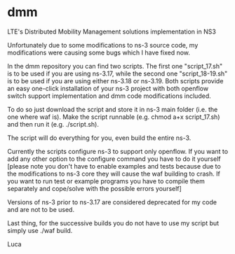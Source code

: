 dmm
===

LTE's Distributed Mobility Management solutions implementation in NS3


Unfortunately due to some modifications to ns-3 source code, my modifications were causing some bugs which I have fixed now.

In the dmm repository you can find two scripts. The first one "script_17.sh" is to be used if you are using ns-3.17, while the second one "script_18-19.sh" is to be used if you are using either ns-3.18 or ns-3.19.
Both scripts provide an easy one-click installation of your ns-3 project with both openflow switch support implementation and dmm code modifications included.

To do so just download the script and store it in ns-3 main folder (i.e. the one where waf is). Make the script runnable (e.g. chmod a+x script_17.sh) and then run it (e.g. ./script.sh).

The script will do everything for you, even build the entire ns-3.

Currently the scripts configure ns-3 to support only openflow. If you want to add any other option to the configure command you have to do it yourself [please note you don't have to enable examples and tests because due to the modifications to ns-3 core they will cause the waf building to crash. If you want to run test or example programs you have to compile them separately and cope/solve with the possible errors yourself]

Versions of ns-3 prior to ns-3.17 are considered deprecated for my code and are not to be used.

Last thing, for the successive builds you do not have to use my script but simply use ./waf build.

Luca
